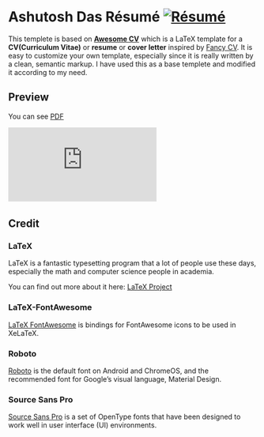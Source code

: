 # Ashutosh Das Résumé [![Résumé](https://img.shields.io/badge/example-pdf-green.svg)](https://raw.githubusercontent.com/ashutoshdas96/resume/master/Ashutosh_Das_Resume.pdf)



This templete is based on [**Awesome CV**](https://github.com/posquit0/Awesome-CV) which is a LaTeX template for a **CV(Curriculum Vitae)** or **resume** or **cover letter** inspired by [Fancy CV](https://www.sharelatex.com/templates/cv-or-resume/fancy-cv). It is easy to customize your own template, especially since it is really written by a clean, semantic markup. I have used this as a base templete and modified it according to my need.


## Preview
You can see [PDF](https://raw.githubusercontent.com/ashutoshdas96/resume/master/Ashutosh_Das_Resume.pdf)

![alt tag](https://raw.githubusercontent.com/ashutoshdas96/resume/master/Ashutosh_Das_Resume.pdf)

## Credit
### LaTeX
LaTeX is a fantastic typesetting program that a lot of people use these days, especially the math and computer science people in academia.

You can find out more about it here: [LaTeX Project](http://www.latex-project.org)

### LaTeX-FontAwesome
[LaTeX FontAwesome](https://github.com/furl/latex-fontawesome) is bindings for FontAwesome icons to be used in XeLaTeX.

### Roboto
[Roboto](https://github.com/google/roboto) is the default font on Android and ChromeOS, and the recommended font for Google’s visual language, Material Design.

### Source Sans Pro
[Source Sans Pro](https://github.com/adobe-fonts/source-sans-pro) is a set of OpenType fonts that have been designed to work well in user interface (UI) environments.